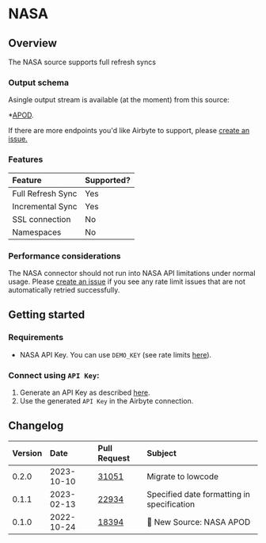 # NASA

## Overview

The NASA source supports full refresh syncs

### Output schema

Asingle output stream is available (at the moment) from this source:

\*[APOD](https://github.com/nasa/apod-api#docs-).

If there are more endpoints you'd like Airbyte to support, please
[create an issue.](https://github.com/airbytehq/airbyte/issues/new/choose)

### Features

| Feature           | Supported? |
| :---------------- | :--------- |
| Full Refresh Sync | Yes        |
| Incremental Sync  | Yes        |
| SSL connection    | No         |
| Namespaces        | No         |

### Performance considerations

The NASA connector should not run into NASA API limitations under normal usage. Please
[create an issue](https://github.com/airbytehq/airbyte/issues) if you see any rate limit issues that
are not automatically retried successfully.

## Getting started

### Requirements

- NASA API Key. You can use `DEMO_KEY` (see rate limits [here](https://api.nasa.gov/)).

### Connect using `API Key`:

1. Generate an API Key as described [here](https://api.nasa.gov/).
2. Use the generated `API Key` in the Airbyte connection.

## Changelog

| Version | Date       | Pull Request                                             | Subject                                    |
| :------ | :--------- | :------------------------------------------------------- | :----------------------------------------- |
| 0.2.0   | 2023-10-10 | [31051](https://github.com/airbytehq/airbyte/pull/31051) | Migrate to lowcode                         |
| 0.1.1   | 2023-02-13 | [22934](https://github.com/airbytehq/airbyte/pull/22934) | Specified date formatting in specification |
| 0.1.0   | 2022-10-24 | [18394](https://github.com/airbytehq/airbyte/pull/18394) | 🎉 New Source: NASA APOD                   |
